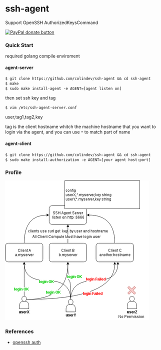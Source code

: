 # ssh-agent
Support OpenSSH AuthorizedKeysCommand

[![PayPal donate button](https://img.shields.io/badge/Donate-PayPal-green.svg)](https://www.paypal.com/cgi-bin/webscr?cmd=_s-xclick&hosted_button_id=53QAHAG6GNDMQ)

### Quick Start

required golang compile enviroment

#### agent-server
```
$ git clone https://github.com/colindev/ssh-agent && cd ssh-agent
$ make
$ sudo make install-agent -e AGENT=[agent listen on]
```

then set ssh key and tag
```
$ vim /etc/ssh-agent-server.conf
```
user,tag1,tag2,key

tag is the client hostname whitch the machine hostname that you want to login via the agent, and you can use `*` to match part of name

#### agent-client
```
$ git clone https://github.com/colindev/ssh-agent && cd ssh-agent
$ sudo make install-authorization -e AGENT=[your agent host:port]
```

### Profile

![profile](./profile.png)

### References
- [openssh auth](https://blog.heckel.xyz/2015/05/04/openssh-authorizedkeyscommand-with-fingerprint/)
